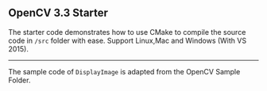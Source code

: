 ## OpenCV 3.3 Starter

The starter code demonstrates how to use CMake to compile the source code in `/src` folder with ease. Support Linux,Mac and Windows (With VS 2015).

---
The sample code of `DisplayImage` is adapted from the OpenCV Sample Folder.
